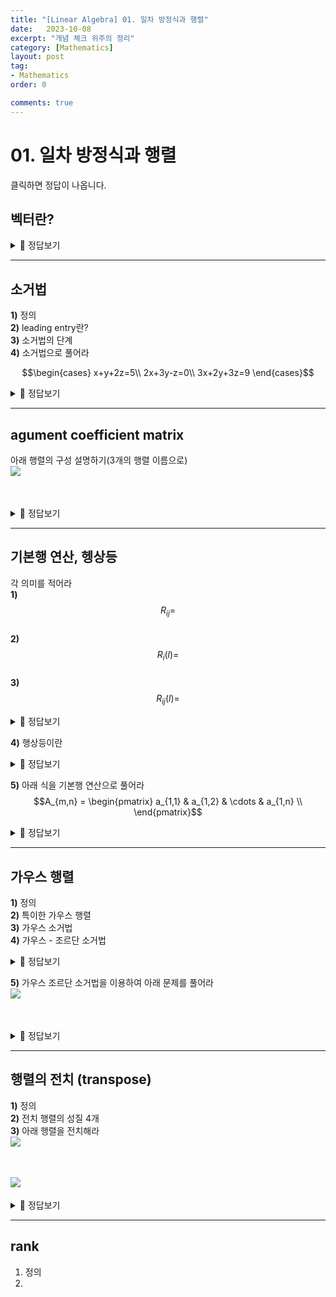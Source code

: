 ```yaml
---
title: "[Linear Algebra] 01. 일차 방정식과 행렬"
date:   2023-10-08
excerpt: "개념 체크 위주의 정리"
category: [Mathematics]
layout: post
tag:
- Mathematics
order: 0

comments: true
---
```


# 01. 일차 방정식과 행렬
클릭하면 정답이 나옵니다. 

## **벡터란?**

<details>
<summary>🖤 정답보기</summary>
<div markdown="1">

---
**크기**와 **방향**을 모두 가진 물리량을 벡터 (vector) 라 한다.

벡터는 흔히 화살표로 표현한다.   
* 화살표의 길이: 벡터의 크기   
* 화살표의 방향: 벡터가 작용하는 방향   
벡터로 기술할 수 있는 물리적 상황은 크기와 방향만 고려하면 충분한 경우가 많다.   
다시 말해, 벡터가 어디에 위치했는지와 무관하게 크기와 방향이 같으면 동일한 벡터로 생각한다.   
---
  
</div>
</details>

----

## 소거법
**1)** 정의     
**2)** leading entry란?    
**3)** 소거법의 단계      
**4)** 소거법으로 풀어라     

 $$\begin{cases}
x+y+2z=5\\
2x+3y-z=0\\
3x+2y+3z=9 
\end{cases}$$




<details>
<summary>🖤 정답보기</summary>
<div markdown="1">

<div class="notice" markdown="1">

**1)** 정의    
* leading entry의 계수가 1이 되오록 역계단 만들기


**2)** 리딩항이란?       
* 한 행에서 0이 아닌 항들 중, 가장 왼쪽 column에 존재하는 항
![image](https://github.com/yerimoh/yerimoh.github.io/assets/76824611/630b6852-208a-4238-bd32-933d3ca43a9c)
여기서 네모를 말함

**3)** 소거법의 단계     
* 1) leading entry를 1로 만듦    
* 2) 후진 대입    

**4)** 소거법으로 풀어라   
<img src="https://github.com/yerimoh/yerimoh.github.io/assets/76824611/43d7aa2b-5868-4d94-8810-3030962c2bd2" align="left"> 

</div>

</div>
</details>  


----

## agument coefficient matrix
아래 행렬의 구성 설명하기(3개의 행렬 이름으로)    
<img src="https://github.com/yerimoh/yerimoh.github.io/assets/76824611/79deee13-fdb2-4988-9fa2-71d994363461" align="left">     
<br/>
<br/>

<details>
<summary>🖤 정답보기</summary>
<div markdown="1">

<br/>**1)** agument coeffient matrix (확대 행렬, 첨가행렬)         
<img src="https://github.com/yerimoh/yerimoh.github.io/assets/76824611/cb7567fb-5baf-4fbe-84a3-c291b93aa94b" align="left">  
<br/>
<br/>

<br/>**2)** coeffient matrix (계수 행렬)     
<img src="https://github.com/yerimoh/yerimoh.github.io/assets/76824611/28439571-bb9c-4595-971a-539ffbbd322d" align="left">  
<br/>
<br/>

<br/>**3)** matrix of constants (상수 행렬)<br/>
<img src="https://github.com/yerimoh/yerimoh.github.io/assets/76824611/171f286c-703b-4ed4-8925-4349c47b50e7" align="left">  
<br/>
<br/>
  
</div>
</details>  


-----

## 기본행 연산, 헹상등
각 의미를 적어라     
**1)** $$R_{ij} =$$        
**2)** $$R_{i}(l) =$$        
**3)** $$R_{ij}(l) =$$        

<details>
<summary>🖤 정답보기</summary>
<div markdown="1">

**1)** $$R_{ij} =$$  
* i번째 행과 j번째 행 교환
  
**2)** $$R_{i}(l) =$$    
* i번째 행 * l(상수)
  
**3)** $$R_{ij}(l) =$$ 
* j번째 행 + **i번째 핼*l(상수)**
  
</div>
</details>  

**4)** 행상등이란     

<details>
<summary>🖤 정답보기</summary>
<div markdown="1">

row-equivalent,   
핼영 A에 기본행 연산을 적용하여 행렬 B를 얻을 수 있을 때 A와 B는 행상등이라고 함   
  
</div>
</details>  


**5)** 아래 식을 기본행 연산으로 풀어라   
$$A_{m,n} =
 \begin{pmatrix}
 a_{1,1} & a_{1,2} & \cdots & a_{1,n} \\
 \end{pmatrix}$$
 
<details>
<summary>🖤 정답보기</summary>
<div markdown="1">

<br/>**1)** reading entry를 1로 만듦<br/>
<img src="https://github.com/yerimoh/yerimoh.github.io/assets/76824611/10455c79-6189-4f1b-9852-1309b92f27383" align="left">  
<br/>
<br/>

<br/>**1)** 후집 대입<br/>
<img src="https://github.com/yerimoh/yerimoh.github.io/assets/76824611/a77f6cb3-782a-4579-a510-167de51b882" align="left">  
<br/>
<br/>
  
</div>
</details>  


----

## 가우스 행렬
**1)** 정의    
**2)** 특이한 가우스 행렬     
**3)** 가우스 소거법   
**4)** 가우스 - 조르단 소거법    

<details>
<summary>🖤 정답보기</summary>
<div markdown="1">

**1)** 정의    
* 대각 원소를 모두 1로 만들고, 대각 원소를 기준으로 아래 원소를 모두 0으로 만든 행렬
  
**2)** 특이한 가우스 행렬   
* 기약 가우스 행렬
![image](https://github.com/yerimoh/yerimoh.github.io/assets/76824611/4e694acd-022c-4a1c-a0b9-0dcef8ed18d4)

  
**3)** 가우스 소거법     
* 가우스 행렬을 이용하여 해를 구하는 방법        
![image](https://github.com/yerimoh/yerimoh.github.io/assets/76824611/33015916-0d91-4bc8-8515-b2c64df22f23)

**4)** 가우스 - 조단 소거법     
* 기약 가우스 행렬로 변환 후 후진 대입법을 사용한다     
![image](https://github.com/yerimoh/yerimoh.github.io/assets/76824611/e6034315-bc62-4401-8ab4-800aad8bb4ff)

  
</div>
</details>  

**5)** 가우스 조르단 소거법을 이용하여 아래 문제를 풀어라     
<img src="https://github.com/yerimoh/yerimoh.github.io/assets/76824611/ae3c0039-7645-4759-93f9-6942de4b6996" align="left">  
<br/>
<br/>

<details>
<summary>🖤 정답보기</summary>
<div markdown="1">

![image](https://github.com/yerimoh/yerimoh.github.io/assets/76824611/3acd88a4-515a-4b7c-beb2-ac37df86dd36)


  
</div>
</details>  


-----

## 행렬의 전치 (transpose)
**1)** 정의   
**2)** 전치 행렬의 성질 4개   
**3)** 아래 행렬을 전치해라   
<img src="https://github.com/yerimoh/yerimoh.github.io/assets/76824611/168b383c-96d5-40ca-b998-98b69b65fe57" align="left">  
<br/>
<br/>

<img src="https://github.com/yerimoh/yerimoh.github.io/assets/76824611/8836e389-f374-4146-b9c2-f10c09197a32" align="left">  
<br/>
<br/>


<details>
<summary>🖤 정답보기</summary>
<div markdown="1">
  
**1)** 정의   
* 어떤 행렬의 행과 열을 서로 맞바꾼 행렬     

**2)** 전치 행렬의 성질 4개   
![image](https://github.com/yerimoh/yerimoh.github.io/assets/76824611/ab160531-e2d7-4ce0-9aff-74113e1447b2)

**3)** 아래 행렬을 전치해라   
![image](https://github.com/yerimoh/yerimoh.github.io/assets/76824611/5d691c1e-9f24-4f9a-a58e-25d527c0f8ef)

</div>
</details>  



----


## rank
1) 정의
2) 
